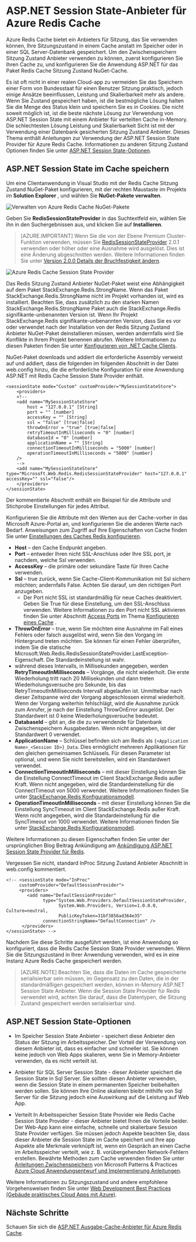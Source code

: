 <properties
    pageTitle="Cache ASP.NET Session State Provider | Microsoft Azure"
    description="Informationen Sie zum Speichern von ASP.NET Session State mit Azure Redis Cache"
    services="redis-cache"
    documentationCenter="na"
    authors="steved0x"
    manager="douge"
    editor="tysonn" />
<tags
    ms.service="cache"
    ms.devlang="na"
    ms.topic="article"
    ms.tgt_pltfrm="cache-redis"
    ms.workload="tbd"
    ms.date="09/01/2016"
    ms.author="sdanie" />

# <a name="aspnet-session-state-provider-for-azure-redis-cache"></a>ASP.NET Session State-Anbieter für Azure Redis Cache

Azure Redis Cache bietet ein Anbieters für Sitzung, das Sie verwenden können, Ihre Sitzungszustand in einem Cache anstatt im Speicher oder in einer SQL Server-Datenbank gespeichert. Um den Zwischenspeichern Sitzung Zustand Anbieter verwenden zu können, zuerst konfigurieren Sie Ihren Cache zu, und konfigurieren Sie die Anwendung ASP.NET für das Paket Redis Cache Sitzung Zustand NuGet-Cache.

Es ist oft nicht in einer realen Cloud-app zu vermeiden Sie das Speichern einer Form von Bundesstaat für einen Benutzer Sitzung praktisch, jedoch einige Ansätze beeinflussen, Leistung und Skalierbarkeit mehr als andere. Wenn Sie Zustand gespeichert haben, ist die bestmögliche Lösung halten Sie die Menge des Status klein und speichern Sie es in Cookies. Die nicht soweit möglich ist, ist die beste nächste Lösung zur Verwendung von ASP.NET Session State mit einem Anbieter für verteilten Cache in-Memory. Die schlechtesten Lösung Leistung und Skalierbarkeit Sicht ist mit der Verwendung einer Datenbank gesicherten Sitzung Zustand Anbieter. Dieses Thema enthält Anleitungen zur Verwendung der ASP.NET Session State Provider für Azure Redis Cache. Informationen zu anderen Sitzung Zustand Optionen finden Sie unter [ASP.NET Session State-Optionen](#aspnet-session-state-options).

## <a name="store-aspnet-session-state-in-the-cache"></a>ASP.NET Session State im Cache speichern

Um eine Clientanwendung in Visual Studio mit der Redis Cache Sitzung Zustand NuGet-Paket konfigurieren, mit der rechten Maustaste im Projekts im **Solution Explorer** , und wählen Sie **NuGet-Pakete verwalten**.

![Verwalten von Azure Redis Cache NuGet-Pakete](./media/cache-aspnet-session-state-provider/redis-cache-manage-nuget-menu.png)

Geben Sie **RedisSessionStateProvider** in das Suchtextfeld ein, wählen Sie ihn in den Suchergebnissen aus, und klicken Sie auf **Installieren**.

>[AZURE.IMPORTANT] Wenn Sie die von der Ebene Premium Cluster-Funktion verwenden, müssen Sie [RedisSessionStateProvider](https://www.nuget.org/packages/Microsoft.Web.RedisSessionStateProvider) 2.0.1 verwenden oder höher oder eine Ausnahme wird ausgelöst. Dies ist eine Änderung abgeschnitten werden. Weitere Informationen finden Sie unter [Version 2.0.0 Details der Bruchfestigkeit ändern](https://github.com/Azure/aspnet-redis-providers/wiki/v2.0.0-Breaking-Change-Details).

![Azure Redis Cache Session State Provider](./media/cache-aspnet-session-state-provider/redis-cache-session-state-provider.png)

Das Redis Sitzung Zustand Anbieter NuGet-Paket weist eine Abhängigkeit auf dem Paket StackExchange.Redis.StrongName. Wenn das Paket StackExchange.Redis.StrongName nicht im Projekt vorhanden ist, wird es installiert. Beachten Sie, dass zusätzlich zu den starken Namen StackExchange.Redis.StrongName Paket auch die StackExchange.Redis signifikante-unbenannten Version ist. Wenn Ihr Projekt StackExchange.Redis signifikante-unbenannten Version, dass Sie es vor oder verwendet nach der Installation von der Redis Sitzung Zustand Anbieter NuGet-Paket deinstallieren müssen, werden andernfalls wird Sie Konflikte in Ihrem Projekt benennen abrufen. Weitere Informationen zu diesen Paketen finden Sie unter [Konfigurieren von .NET Cache Clients](cache-dotnet-how-to-use-azure-redis-cache.md#configure-the-cache-clients).

NuGet-Paket downloads und addiert die erforderliche Assembly verweist auf und addiert, dass die folgenden im folgenden Abschnitt in der Datei web.config hinzu, die die erforderliche Konfiguration für eine Anwendung ASP.NET mit Redis Cache Session State Provider enthält.

    <sessionState mode="Custom" customProvider="MySessionStateStore">
        <providers>
        <!--
        <add name="MySessionStateStore"
            host = "127.0.0.1" [String]
            port = "" [number]
            accessKey = "" [String]
            ssl = "false" [true|false]
            throwOnError = "true" [true|false]
            retryTimeoutInMilliseconds = "0" [number]
            databaseId = "0" [number]
            applicationName = "" [String]
            connectionTimeoutInMilliseconds = "5000" [number]
            operationTimeoutInMilliseconds = "5000" [number]
        />
        -->
        <add name="MySessionStateStore" type="Microsoft.Web.Redis.RedisSessionStateProvider" host="127.0.0.1" accessKey="" ssl="false"/>
        </providers>
    </sessionState>

Der kommentierte Abschnitt enthält ein Beispiel für die Attribute und Stichprobe Einstellungen für jedes Attribut.

Konfigurieren Sie die Attribute mit den Werten aus der Cache-vorher in das Microsoft Azure-Portal an, und konfigurieren Sie die anderen Werte nach Bedarf. Anweisungen zum Zugriff auf Ihre Eigenschaften von Cache finden Sie unter [Einstellungen des Caches Redis konfigurieren](cache-configure.md#configure-redis-cache-settings).

-   **Host** – den Cache Endpunkt angeben.
-   **Port** – entweder Ihren nicht SSL-Anschluss oder Ihre SSL port, je nachdem, welche Ssl verwenden.
-   **AccessKey** – die primäre oder sekundäre Taste für Ihren Cache verwenden.
-   **Ssl** – true zurück, wenn Sie Cache-Client-Kommunikation mit Ssl sichern möchten; andernfalls False. Achten Sie darauf, um den richtigen Port anzugeben.
    -   Der Port nicht SSL ist standardmäßig für neue Caches deaktiviert. Geben Sie True für diese Einstellung, um den SSL-Anschluss verwenden. Weitere Informationen zu den Port nicht SSL aktivieren finden Sie unter Abschnitt [Access Ports](cache-configure.md#access-ports) im Thema [Konfigurieren eines Cache](cache-configure.md) .
-   **ThrowOnError** – true, wenn Sie möchten eine Ausnahme im Fall eines Fehlers oder falsch ausgelöst wird, wenn Sie den Vorgang im Hintergrund treten möchten. Sie können für einen Fehler überprüfen, indem Sie die statische Microsoft.Web.Redis.RedisSessionStateProvider.LastException-Eigenschaft. Die Standardeinstellung ist wahr.
-   während dieses Intervalls, in Millisekunden angegeben, werden **RetryTimeoutInMilliseconds** – Vorgänge, die nicht wiederholt. Die erste Wiederholung tritt nach 20 Millisekunden und dann treten Wiederholungsversuche pro Sekunde, bis das RetryTimeoutInMilliseconds Intervall abgelaufen ist. Unmittelbar nach dieser Zeitspanne wird der Vorgang abgeschlossen einmal wiederholt. Wenn der Vorgang weiterhin fehlschlägt, wird die Ausnahme zurück zum Anrufer, je nach der Einstellung ThrowOnError ausgelöst. Der Standardwert ist 0 keine Wiederholungsversuche bedeutet.
-   **DatabaseId** – gibt an, die die zu verwendende für Datenbank Zwischenspeichern Ausgabedaten. Wenn nicht angegeben, ist der Standardwert 0 verwendet.
-   **ApplicationName** – Schlüssel befinden sich am Redis als `{<Application Name>_<Session ID>}_Data`. Dies ermöglicht mehreren Applikationen für den gleichen gemeinsamen Schlüssels. Für diesen Parameter ist optional, und wenn Sie nicht bereitstellen, wird ein Standardwert verwendet.
-   **ConnectionTimeoutInMilliseconds** – mit dieser Einstellung können Sie die Einstellung ConnectTimeout im Client StackExchange.Redis außer Kraft. Wenn nicht angegeben, wird die Standardeinstellung für die ConnectTimeout von 5000 verwendet. Weitere Informationen finden Sie unter [StackExchange.Redis Konfigurationsmodell](http://go.microsoft.com/fwlink/?LinkId=398705).
-   **OperationTimeoutInMilliseconds** – mit dieser Einstellung können Sie die Einstellung SyncTimeout im Client StackExchange.Redis außer Kraft. Wenn nicht angegeben, wird die Standardeinstellung für die SyncTimeout von 1000 verwendet. Weitere Informationen finden Sie unter [StackExchange.Redis Konfigurationsmodell](http://go.microsoft.com/fwlink/?LinkId=398705).

Weitere Informationen zu diesen Eigenschaften finden Sie unter der ursprünglichen Blog Beitrag Ankündigung am [Ankündigung ASP.NET Session State Provider für Redis](http://blogs.msdn.com/b/webdev/archive/2014/05/12/announcing-asp-net-session-state-provider-for-redis-preview-release.aspx).

Vergessen Sie nicht, standard InProc Sitzung Zustand Anbieter Abschnitt in web.config kommentiert.

    <!-- <sessionState mode="InProc"
         customProvider="DefaultSessionProvider">
         <providers>
            <add name="DefaultSessionProvider"
                  type="System.Web.Providers.DefaultSessionStateProvider,
                        System.Web.Providers, Version=1.0.0.0, Culture=neutral,
                        PublicKeyToken=31bf3856ad364e35"
                  connectionStringName="DefaultConnection" />
          </providers>
    </sessionState> -->

Nachdem Sie diese Schritte ausgeführt werden, ist eine Anwendung so konfiguriert, dass die Redis Cache Session State Provider verwenden. Wenn Sie die Sitzungszustand in Ihrer Anwendung verwenden, wird es in eine Instanz Azure Redis Cache gespeichert werden.

>[AZURE.NOTE] Beachten Sie, dass die Daten im Cache gespeicherte serialisierbar sein müssen, im Gegensatz zu den Daten, die in der standardmäßigen gespeichert werden, können in-Memory ASP.NET Session State Anbieter. Wenn die Session State Provider für Redis verwendet wird, achten Sie darauf, dass die Datentypen, die Sitzung Zustand gespeichert werden serialisierbar sind.

## <a name="aspnet-session-state-options"></a>ASP.NET Session State-Optionen

- Im Speicher Session State Anbieter - speichert diese Anbieter den Status der Sitzung im Arbeitsspeicher. Der Vorteil der Verwendung von diesem Anbieter ist, dass es einfacher und schneller ist. Sie können keine jedoch von Web Apps skalieren, wenn Sie in Memory-Anbieter verwenden, da es nicht verteilt ist.

- Anbieter für SQL Server Session State - dieser Anbieter speichert die Session State in Sql Server. Sie sollten diesen Anbieter verwenden, wenn die Session State in einem permanenten Speicher beibehalten werden sollen. Sie können Ihre Online skalieren bleibt mithilfe von Sql Server für die Sitzung jedoch eine Auswirkung auf die Leistung auf Web App.

- Verteilt In Arbeitsspeicher Session State Provider wie Redis Cache Session State Provider - dieser Anbieter bietet Ihnen die Vorteile beider. Der Web-App kann eine einfache, schnelle und skalierbare Session State Provider verfügen. Sie müssen jedoch Aspekte beachten Sie, dass dieser Anbieter die Session State im Cache speichert und Ihre app Aspekte alle Merkmale verknüpft ist, wenn ein Gespräch an einen Cache im Arbeitsspeicher verteilt, wie z. B. vorübergehenden Network-Fehlern erstellen. Bewährte Methoden zum Cache verwenden finden Sie unter [Anleitungen Zwischenspeichern](../best-practices-caching.md) von Microsoft Patterns & Practices [Azure Cloud Anwendungsentwurf und Implementierung Anleitungen](https://github.com/mspnp/azure-guidance).

Weitere Informationen zu Sitzungszustand und andere empfohlene Vorgehensweisen finden Sie unter [Web Development Best Practices (Gebäude praktisches Cloud Apps mit Azure)](http://www.asp.net/aspnet/overview/developing-apps-with-windows-azure/building-real-world-cloud-apps-with-windows-azure/web-development-best-practices).

## <a name="next-steps"></a>Nächste Schritte

Schauen Sie sich die [ASP.NET Ausgabe-Cache-Anbieter für Azure Redis Cache](cache-aspnet-output-cache-provider.md).
